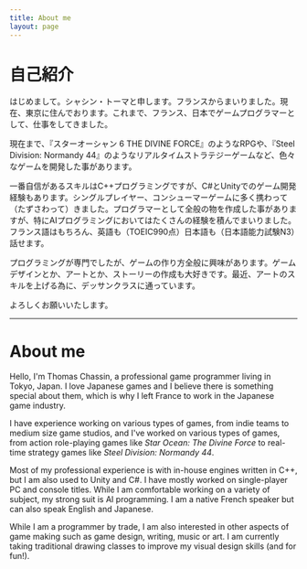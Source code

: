 ```yaml
---
title: About me
layout: page
---
```


# 自己紹介
はじめまして。シャシン・トーマと申します。フランスからまいりました。現在、東京に住んでおります。これまで、フランス、日本でゲームプログラマーとして、仕事をしてきました。

現在まで、『スターオーシャン 6 THE DIVINE FORCE』のようなRPGや、『Steel Division: Normandy 44』のようなリアルタイムストラテジーゲームなど、色々なゲームを開発した事があります。

一番自信があるスキルはC++プログラミングですが、C#とUnityでのゲーム開発経験もあります。シングルプレイヤー、コンシューマーゲームに多く携わって（たずさわって）きました。プログラマーとして全般の物を作成した事がありますが、特にAIプログラミングにおいてはたくさんの経験を積んでまいりました。フランス語はもちろん、英語も（TOEIC990点）日本語も（日本語能力試験N3）話せます。

プログラミングが専門でしたが、ゲームの作り方全般に興味があります。ゲームデザインとか、アートとか、ストーリーの作成も大好きです。最近、アートのスキルを上げる為に、デッサンクラスに通っています。

よろしくお願いいたします。

---

# About me
Hello, I'm Thomas Chassin, a professional game programmer living in Tokyo, Japan. I love Japanese games and I believe there is something special about them, which is why I left France to work in the Japanese game industry.

I have experience working on various types of games, from indie teams to medium size game studios, and I've worked on various types of games, from action role-playing games like *Star Ocean: The Divine Force* to real-time strategy games like *Steel Division: Normandy 44*.

Most of my professional experience is with in-house engines written in C++, but I am also used to Unity and C#. I have mostly worked on single-player PC and console titles. While I am comfortable working on a variety of subject, my strong suit is AI programming. I am a native French speaker but can also speak English and Japanese.

While I am a programmer by trade, I am also interested in other aspects of game making such as game design, writing, music or art. I am currently taking traditional drawing classes to improve my visual design skills (and for fun!).